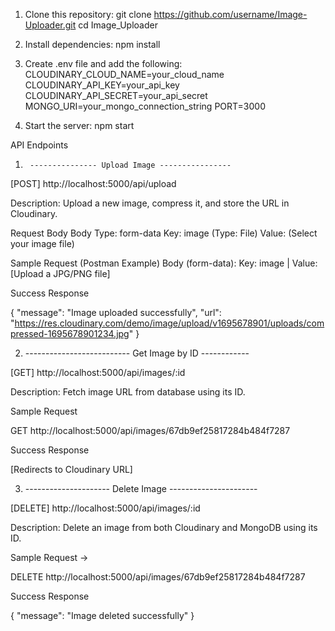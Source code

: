 1. Clone this repository:
git clone https://github.com/username/Image-Uploader.git
cd Image_Uploader

3. Install dependencies:
npm install

4. Create .env file and add the following:
CLOUDINARY_CLOUD_NAME=your_cloud_name
CLOUDINARY_API_KEY=your_api_key
CLOUDINARY_API_SECRET=your_api_secret
MONGO_URI=your_mongo_connection_string
PORT=3000

5. Start the server:
npm start





API Endpoints

1.      --------------- Upload Image ----------------
[POST] http://localhost:5000/api/upload

Description: Upload a new image, compress it, and store the URL in Cloudinary.

Request Body
Body Type: form-data
Key: image (Type: File)
Value: (Select your image file)

Sample Request (Postman Example)
Body (form-data):
Key: image | Value: [Upload a JPG/PNG file]

Success Response

{
  "message": "Image uploaded successfully",
  "url": "https://res.cloudinary.com/demo/image/upload/v1695678901/uploads/compressed-1695678901234.jpg"
}

 2. -------------------------- Get Image by ID ------------
    
[GET] http://localhost:5000/api/images/:id

Description: Fetch image URL from database using its ID.

Sample Request

GET http://localhost:5000/api/images/67db9ef25817284b484f7287

Success Response

[Redirects to Cloudinary URL]

3. --------------------- Delete Image ----------------------
   
[DELETE] http://localhost:5000/api/images/:id

Description: Delete an image from both Cloudinary and MongoDB using its ID.

Sample Request ->

DELETE http://localhost:5000/api/images/67db9ef25817284b484f7287

 Success Response
 
 {
  "message": "Image deleted successfully"
}
